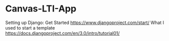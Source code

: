 # Canvas-LTI-App
Setting up Django:
Get Started
https://www.djangoproject.com/start/
What I used to start a template
https://docs.djangoproject.com/en/3.0/intro/tutorial01/
